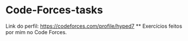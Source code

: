 # Code-Forces-tasks
 Link do perfil: https://codeforces.com/profile/hyped7 \**
 Exercícios feitos por mim no Code Forces.
